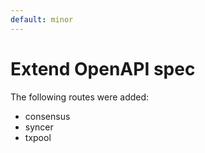 ```yaml
---
default: minor
---
```


# Extend OpenAPI spec

The following routes were added:
- consensus
- syncer
- txpool